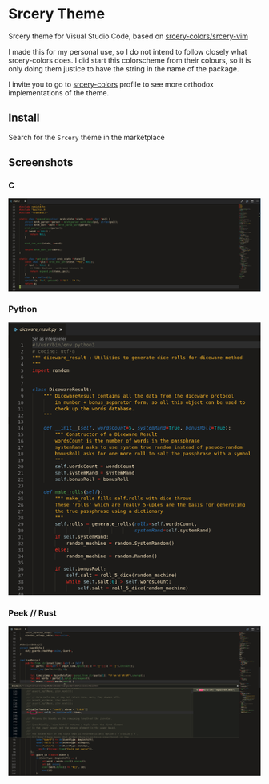 # Srcery Theme

Srcery theme for Visual Studio Code, based on
[srcery-colors/srcery-vim](https://github.com/srcery-colors/srcery-vim)

I made this for my personal use, so I do not intend to follow closely what
srcery-colors does. I did start this colorscheme from their colours, so it is
only doing them justice to have the string in the name of the package.

I invite you to go to [srcery-colors](https://github.com/srcery-colors) profile
to see more orthodox implementations of the theme.

## Install

Search for the `Srcery` theme in the marketplace


## Screenshots

### C

![Screenshot of mrsh code](assets/screenshot_mrsh_c.png)

### Python

![Screenshot of diceware](assets/screenshot_diceware_py.png)

### Peek // Rust

![Screenshot of advent of code solution in Rust with Peek](assets/screenshot_advent_peek_rust.png)

